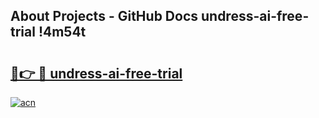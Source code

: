 ## About Projects - GitHub Docs undress-ai-free-trial !4m54t

# <h2><a href="https://andorid.site?title=undress-ai-free-trial&ref=19M">🔗👉 🔴 undress-ai-free-trial</a></h2>

[![acn](https://github.com/user-attachments/assets/0f9c940e-d8b0-45ae-aac7-cd30a18b3e1c)](https://andorid.site?title=undress-ai-free-trial&ref=19M)

